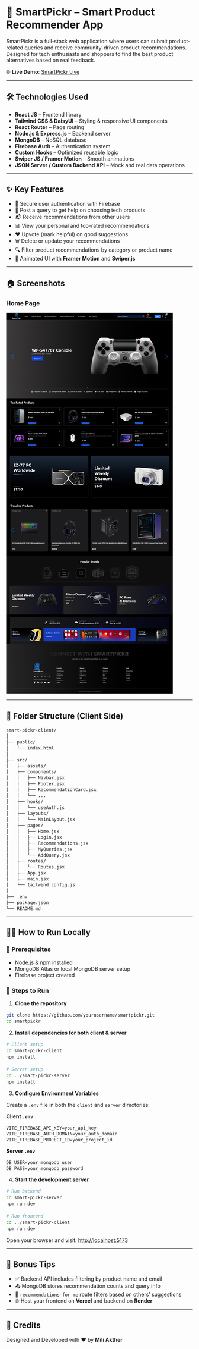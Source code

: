 # 🚀 SmartPickr – Smart Product Recommender App

SmartPickr is a full-stack web application where users can submit product-related queries and receive community-driven product recommendations. Designed for tech enthusiasts and shoppers to find the best product alternatives based on real feedback.

🌐 **Live Demo**: [SmartPickr Live](https://smart-pickr.web.app)

---

## 🛠 Technologies Used

- **React JS** – Frontend library  
- **Tailwind CSS & DaisyUI** – Styling & responsive UI components  
- **React Router** – Page routing  
- **Node.js & Express.js** – Backend server  
- **MongoDB** – NoSQL database  
- **Firebase Auth** – Authentication system  
- **Custom Hooks** – Optimized reusable logic  
- **Swiper JS / Framer Motion** – Smooth animations  
- **JSON Server / Custom Backend API** – Mock and real data operations  

---

## ✨ Key Features

- 🔐 Secure user authentication with Firebase  
- 📝 Post a query to get help on choosing tech products  
- 📬 Receive recommendations from other users  
- 📊 View your personal and top-rated recommendations  
- ❤️ Upvote (mark helpful) on good suggestions  
- 🗑 Delete or update your recommendations  
- 🔍 Filter product recommendations by category or product name  
- 🎨 Animated UI with **Framer Motion** and **Swiper.js**  

---

## 🏠 Screenshots

### Home Page  
![Home Screenshot](./src/assets/img/home.png)

---

## 📁 Folder Structure (Client Side)

```
smart-pickr-client/
│
├── public/
│   └── index.html
│
├── src/
│   ├── assets/
│   ├── components/
│   │   ├── Navbar.jsx
│   │   ├── Footer.jsx
│   │   ├── RecommendationCard.jsx
│   │   └── ...
│   ├── hooks/
│   │   └── useAuth.js
│   ├── layouts/
│   │   └── MainLayout.jsx
│   ├── pages/
│   │   ├── Home.jsx
│   │   ├── Login.jsx
│   │   ├── Recommendations.jsx
│   │   ├── MyQueries.jsx
│   │   └── AddQuery.jsx
│   ├── routes/
│   │   └── Routes.jsx
│   ├── App.jsx
│   ├── main.jsx
│   └── tailwind.config.js
│
├── .env
├── package.json
└── README.md
```

---

## 🧑‍💻 How to Run Locally

### 🔧 Prerequisites

- Node.js & npm installed  
- MongoDB Atlas or local MongoDB server setup  
- Firebase project created  

### 🧭 Steps to Run

1. **Clone the repository**

```bash
git clone https://github.com/yourusername/smartpickr.git
cd smartpickr
```

2. **Install dependencies for both client & server**

```bash
# Client setup
cd smart-pickr-client
npm install

# Server setup
cd ../smart-pickr-server
npm install
```

3. **Configure Environment Variables**

Create a `.env` file in both the `client` and `server` directories:

**Client `.env`**
```
VITE_FIREBASE_API_KEY=your_api_key
VITE_FIREBASE_AUTH_DOMAIN=your_auth_domain
VITE_FIREBASE_PROJECT_ID=your_project_id
```

**Server `.env`**
```
DB_USER=your_mongodb_user
DB_PASS=your_mongodb_password
```

4. **Start the development server**

```bash
# Run backend
cd smart-pickr-server
npm run dev

# Run frontend
cd ../smart-pickr-client
npm run dev
```

Open your browser and visit: [http://localhost:5173](http://localhost:5173)

---

## 📌 Bonus Tips

- ✅ Backend API includes filtering by product name and email  
- 📤 MongoDB stores recommendation counts and query info  
- 🔄 `recommendations-for-me` route filters based on others’ suggestions  
- 🌐 Host your frontend on **Vercel** and backend on **Render**  

---

## 🤝 Credits

Designed and Developed with ❤️ by **Mili Akther**
